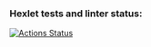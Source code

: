 ### Hexlet tests and linter status:
[![Actions Status](https://github.com/nightguard322/python-project-52/actions/workflows/hexlet-check.yml/badge.svg)](https://github.com/nightguard322/python-project-52/actions)
